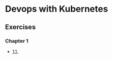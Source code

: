 # Devops with Kubernetes

## Exercises

### Chapter 1

- [1.1.](https://github.com/lauriahlfors/devops-with-kubernetes/tree/1.1/log_output)
